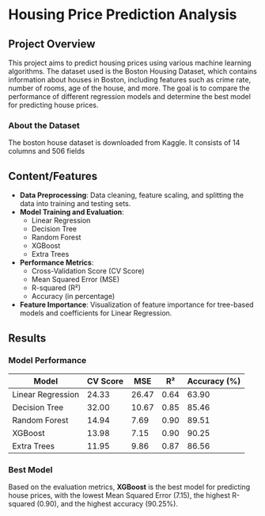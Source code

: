 # Housing Price Prediction Analysis

## Project Overview

This project aims to predict housing prices using various machine learning algorithms. The dataset used is the Boston Housing Dataset, which contains information about houses in Boston, including features such as crime rate, number of rooms, age of the house, and more. The goal is to compare the performance of different regression models and determine the best model for predicting house prices.

### About the Dataset
The boston house dataset is downloaded from Kaggle. It consists of 14 columns and 506 fields

## Content/Features

- **Data Preprocessing**: Data cleaning, feature scaling, and splitting the data into training and testing sets.
- **Model Training and Evaluation**:
  - Linear Regression
  - Decision Tree
  - Random Forest
  - XGBoost
  - Extra Trees
- **Performance Metrics**: 
  - Cross-Validation Score (CV Score)
  - Mean Squared Error (MSE)
  - R-squared (R²)
  - Accuracy (in percentage)
- **Feature Importance**: Visualization of feature importance for tree-based models and coefficients for Linear Regression.

## Results

### Model Performance

| Model              | CV Score | MSE   | R²   | Accuracy (%) |
|--------------------|----------|-------|------|--------------|
| Linear Regression  | 24.33    | 26.47 | 0.64 | 63.90        |
| Decision Tree      | 32.00    | 10.67 | 0.85 | 85.46        |
| Random Forest      | 14.94    | 7.69  | 0.90 | 89.51        |
| XGBoost            | 13.98    | 7.15  | 0.90 | 90.25        |
| Extra Trees        | 11.95    | 9.86  | 0.87 | 86.56        |

### Best Model
Based on the evaluation metrics, **XGBoost** is the best model for predicting house prices, with the lowest Mean Squared Error (7.15), the highest R-squared (0.90), and the highest accuracy (90.25%).
